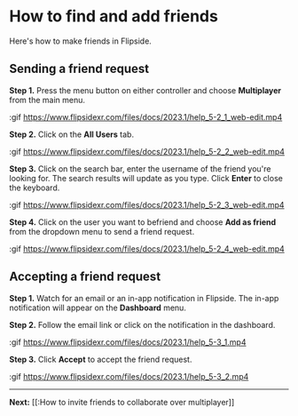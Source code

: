 # How to find and add friends

Here's how to make friends in Flipside.

## Sending a friend request

**Step 1.** Press the menu button on either controller and choose **Multiplayer** from the main menu.

:gif https://www.flipsidexr.com/files/docs/2023.1/help_5-2_1_web-edit.mp4

**Step 2.** Click on the **All Users** tab.

:gif https://www.flipsidexr.com/files/docs/2023.1/help_5-2_2_web-edit.mp4

**Step 3.** Click on the search bar, enter the username of the friend you're looking for. The search results will update as you type. Click **Enter** to close the keyboard.

:gif https://www.flipsidexr.com/files/docs/2023.1/help_5-2_3_web-edit.mp4

**Step 4.** Click on the user you want to befriend and choose **Add as friend** from the dropdown menu to send a friend request.

:gif https://www.flipsidexr.com/files/docs/2023.1/help_5-2_4_web-edit.mp4

## Accepting a friend request

**Step 1.** Watch for an email or an in-app notification in Flipside. The in-app notification will appear on the **Dashboard** menu.

**Step 2.** Follow the email link or click on the notification in the dashboard.

:gif https://www.flipsidexr.com/files/docs/2023.1/help_5-3_1.mp4

**Step 3.** Click **Accept** to accept the friend request.

:gif https://www.flipsidexr.com/files/docs/2023.1/help_5-3_2.mp4

---

**Next:** [[:How to invite friends to collaborate over multiplayer]]
